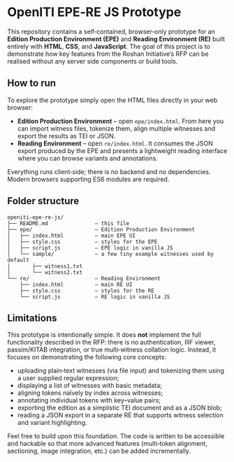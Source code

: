 # OpenITI EPE‑RE JS Prototype

This repository contains a self‑contained, browser‑only prototype for an **Edition Production
Environment (EPE)** and **Reading Environment (RE)** built entirely with **HTML**,
**CSS**, and **JavaScript**.  The goal of this project is to demonstrate how key
features from the Roshan Initiative’s RFP can be realised without any server side
components or build tools.

## How to run

To explore the prototype simply open the HTML files directly in your web browser:

* **Edition Production Environment** – open `epe/index.html`.  From here you can
  import witness files, tokenize them, align multiple witnesses and export
  the results as TEI or JSON.
* **Reading Environment** – open `re/index.html`.  It consumes the JSON
  export produced by the EPE and presents a lightweight reading interface
  where you can browse variants and annotations.

Everything runs client‑side; there is no backend and no dependencies.  Modern
browsers supporting ES6 modules are required.

## Folder structure

```
openiti-epe-re-js/
├── README.md               – this file
├── epe/                    – Edition Production Environment
│   ├── index.html          – main EPE UI
│   ├── style.css           – styles for the EPE
│   ├── script.js           – EPE logic in vanilla JS
│   └── sample/             – a few tiny example witnesses used by default
│       ├── witness1.txt
│       └── witness2.txt
└── re/                     – Reading Environment
    ├── index.html          – main RE UI
    ├── style.css           – styles for the RE
    └── script.js           – RE logic in vanilla JS
```

## Limitations

This prototype is intentionally simple.  It does **not** implement the full
functionality described in the RFP: there is no authentication, IIIF
viewer, passim/KITAB integration, or true multi‑witness collation logic.
Instead, it focuses on demonstrating the following core concepts:

* uploading plain‑text witnesses (via file input) and tokenizing them using a
  user supplied regular expression;
* displaying a list of witnesses with basic metadata;
* aligning tokens naïvely by index across witnesses;
* annotating individual tokens with key–value pairs;
* exporting the edition as a simplistic TEI document and as a JSON blob;
* reading a JSON export in a separate RE that supports witness selection
  and variant highlighting.

Feel free to build upon this foundation.  The code is written to be
accessible and hackable so that more advanced features (multi‑token alignment,
sectioning, image integration, etc.) can be added incrementally.